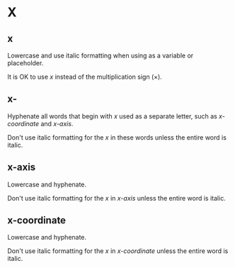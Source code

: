 # X

## x

Lowercase and use italic formatting when using as a variable or placeholder.

It is OK to use *x* instead of the multiplication sign (×).

## x-

Hyphenate all words that begin with *x* used as a separate letter, such as *x-coordinate* and *x-axis*.

Don't use italic formatting for the *x* in these words unless the entire word is italic.

## x-axis

Lowercase and hyphenate.

Don't use italic formatting for the *x* in *x-axis* unless the entire word is italic.

## x-coordinate

Lowercase and hyphenate.

Don't use italic formatting for the *x* in *x-coordinate* unless the entire word is italic.
